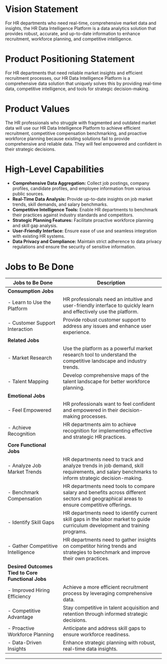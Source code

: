 # Vision Statement

For HR departments who need real-time, comprehensive market data and insights, the HR Data Intelligence Platform is a data analytics solution that provides robust, accurate, and up-to-date information to enhance recruitment, workforce planning, and competitive intelligence.

# Product Positioning Statement

For HR departments that need reliable market insights and efficient recruitment processes, our HR Data Intelligence Platform is a comprehensive data solution that uniquely solves this by providing real-time data, competitive intelligence, and tools for strategic decision-making.

# Product Values

The HR professionals who struggle with fragmented and outdated market data will use our HR Data Intelligence Platform to achieve efficient recruitment, competitive compensation benchmarking, and proactive workforce planning because existing solutions fail to provide comprehensive and reliable data. They will feel empowered and confident in their strategic decisions.

# High-Level Capabilities

- **Comprehensive Data Aggregation:** Collect job postings, company profiles, candidate profiles, and employee information from various public sources.
- **Real-Time Data Analysis:** Provide up-to-date insights on job market trends, skill demands, and salary benchmarks.
- **Competitive Intelligence Tools:** Enable HR departments to benchmark their practices against industry standards and competitors.
- **Strategic Planning Features:** Facilitate proactive workforce planning and skill gap analysis.
- **User-Friendly Interface:** Ensure ease of use and seamless integration with existing HR systems.
- **Data Privacy and Compliance:** Maintain strict adherence to data privacy regulations and ensure the security of sensitive information.

# Jobs to Be Done

| Jobs to Be Done | Description |
|-----------------|-------------|
| **Consumption Jobs** | |
| - Learn to Use the Platform | HR professionals need an intuitive and user-friendly interface to quickly learn and effectively use the platform. |
| - Customer Support Interaction | Provide robust customer support to address any issues and enhance user experience. |
| **Related Jobs** | |
| - Market Research | Use the platform as a powerful market research tool to understand the competitive landscape and industry trends. |
| - Talent Mapping | Develop comprehensive maps of the talent landscape for better workforce planning. |
| **Emotional Jobs** | |
| - Feel Empowered | HR professionals want to feel confident and empowered in their decision-making processes. |
| - Achieve Recognition | HR departments aim to achieve recognition for implementing effective and strategic HR practices. |
| **Core Functional Jobs** | |
| - Analyze Job Market Trends | HR departments need to track and analyze trends in job demand, skill requirements, and salary benchmarks to inform strategic decision-making. |
| - Benchmark Compensation | HR departments need tools to compare salary and benefits across different sectors and geographical areas to ensure competitive offerings. |
| - Identify Skill Gaps | HR departments need to identify current skill gaps in the labor market to guide curriculum development and training programs. |
| - Gather Competitive Intelligence | HR departments need to gather insights on competitor hiring trends and strategies to benchmark and improve their own practices. |
| **Desired Outcomes Tied to Core Functional Jobs** | |
| - Improved Hiring Efficiency | Achieve a more efficient recruitment process by leveraging comprehensive data. |
| - Competitive Advantage | Stay competitive in talent acquisition and retention through informed strategic decisions. |
| - Proactive Workforce Planning | Anticipate and address skill gaps to ensure workforce readiness. |
| - Data-Driven Insights | Enhance strategic planning with robust, real-time data insights. |

---
